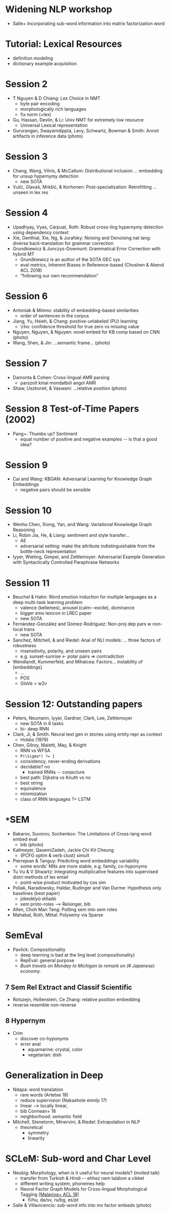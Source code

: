 # Widening NLP workshop

* Salle+  Incorporating sub-word information into matrix factorization word

# Tutorial: Lexical Resources

* definition modeling
* dictionary example acquisition

# Session 2

* T Nguyen & D Chiang: Lex Choice in NMT 
  * byte pair encoding 
  * morphologically rich languages
  * fix norm (+lex)
* Gu, Hassan, Devlin, & Li: Univ NMT for extremely low resource 
  * Universal Lexical representation
* Gururangan, Swayamdippta, Levy, Schwartz, Bowman & Smith: Annot artifacts in
  inference data (photo)

# Session 3

* Chang, Wang, Vilnis, & McCallum: Distributional inclusion ... embedding for
  unsup hypernymy detection
  * new SOTA
* Vulić, Glavaš, Mrkšić, & Korhonen: 
  Post-specialization: Retrofitting ... unseen in lex res

# Session 4

* Upadhyay, Vyas, Carpuat, Roth: Robust cross-ling hypernymy detection using
  dependency context
* Xie, Genthial, Xie, Ng, & Jurafsky: Noising and Denoising nat lang:
  diverse back-translation for grammar correction
* Grundkiewicz & Junczys-Dowmunt: Grammatical Error Correction with hybrid MT
  * Grundkiewicz is an author of the SOTA GEC sys
  * eval metrics, Inherent Biases in Reference-based (Choshen & Abend ACL 2018)
  * "following our own recommendation"

# Session 6

* Antoniak & Mimno: stability of embedding-based similarities
  * order of sentences in the corpus 
* Jiang, Yu, Hsieh, & Chang: positive-unlabeled (PU) learning
  * \rho: confidence threshold for true zero vs missing value
* Nguyen, Nguyen, & Nguyen: novel embed for KB comp based on CNN (photo)
* Wang, Shen, & Jin: ...semantic frame... (photo)

#  Session 7

* Damonta & Cohen: Cross-lingual AMR parsing
  * parszolt kinai mondatból angol AMR
* Shaw, Uszkoreit, & Vaswani: ...relative position (photo)

# Session 8 Test-of-Time Papers (2002)

* Pang+: Thumbs up? Sentiment
  * equal number of positive and negative examples -- is that a good idea?

# Session 9

* Cai and Wang: KBGAN: Adversarial Learning for Knowledge Graph Embeddings
  * negative pairs should be sensible

# Session 10

* Wenhu Chen, Xiong, Yan, and Wang: Variational Knowledge Graph Reasoning
* Li, Robin Jia, He, & Liang: sentiment and style transfer...
  * AE
  * adversarial setting: make the attribute indistinguishable from the
    bottle-neck representation
* Iyyer, Wieting, Gimpel, and Zettlemoyer:  Adversarial Example Generation with
  Syntactically Controlled Paraphrase Networks

# Session 11

* Beuchel & Hahn: Word emotion induction for multiple languages 
  as a deep multi-task learning problem
  * valence (kellemes), arousel (calm--excite), dominance
  * bigger emo lexicon in LREC paper
  * new SOTA
* Fernández-González and Gómez-Rodríguez: Non-proj dep pars w non-local trans
  * new SOTA
* Sanchez, Mitchell, & and Riedel: Anal of NLI models: ...
  three factors of robustness
  * insensitivity, polarity, and unseen pairs
  * e.g. sunset-sunrise <- polar pairs => contradiction
* Wendlandt, Kummerfeld, and Mihalcea: Factors... instability of [embeddings]
  * ...
  * POS
  * GloVe > w2v
  
# Session 12: Outstanding papers

* Peters, Neumann, Iyyer, Gardner, Clark, Lee, Zettlemoyer
  * new SOTA in 6 tasks
  * bi- deep RNN
* Clark, Ji, & Smith: Neural text gen in stories using entity repr as context
  * Hobbs (1979)
* Chen, Gilroy, Maletti, May, & Knight
  * RNN vs WFSA
  * `P(\Sigma*) ?= 1`
  * consistency, never-ending derivations
  * decidable? no
    * trained RNNs -- conjecture
  * best path: Dijkstra vs Knuth vs no
  * best string
  * equivalence
  * minimization
  * class of RNN languages ?= LSTM

#  `*`SEM

* Bakarov, Suvorov, Sochenkov: The Limitations of Cross-lang word embed eval
  * bib (photo)
* Kallmeyer, QasemiZadeh, Jackie Chi Kit Cheung
  * {PCFG optim & verb clust} simult
* Pierrejean & Tanguy: Predicting word embeddings variability
  * some words' NNs are more stable, e.g. family, co-hyponyms
* Tu Vu & V Shwartz: Integrating multiplicative features into supervised distri
  methods of lex entail
  * point-wise product motivated by cos sim
* Poliak, Naradowsky, Haldar, Rudinger and Van Durme: 
  Hypothesis only baselines (best paper)
  * jókedélyű előadó
  * sem proto-roles --> Reisinger, bib 
* Allen, Choh Man Teng: Putting sem into sem roles
* Mahabal, Roth, Mittal: Polysemy via Sparse

# SemEval

* Pavlick: Compositionality
  * deep learning is bad at the ling level (compositionality)
  * RepEval: general purpose
  * _Bush travels on Monday to Michigan to remark on (# Japanese) economy._

## 7 Sem Rel Extract and Classif Scientific

* Rotszejn, Hollenstein, Ce Zhang: relative position embedding
* reverse resemble non-reverse

## 8 Hypernym

* Crim
  * discover co-hyponyms
  * error anal
    * aquamarine: crystal, color
    * vegetarian: dish

# Generalization in Deep

* Ndapa: word translation
  * rare words (Artetxe 18)
  * reduce supervision (Nakashole emnlp 17)
  * linear --> locally linear,
  * bib Connean+ 18
  * neighborhood: semantic field
* Mitchell, Stenetorm, Minervini, & Riedel: Extrapolation in NLP
  * theoretical
    * symmetry
    * linearity

# SCLeM: Sub-word and Char Level

* Neubig: Morphology, when is it useful for neural models? (invited talk)
  * transfer from Turkish & Hindi -- ehhez nem találom a cikket
  * different writing system, phonemes help
  * Neural Factor Graph Models for Cross-lingual Morphological Tagging
    [(Malaviya+ ACL 18)](https://arxiv.org/abs/1805.04570)
    * fi/hu, da/sv, ru/bg, es/pt
* Salle & Villavicencio: sub-word info into mx factor embeds (photo)
